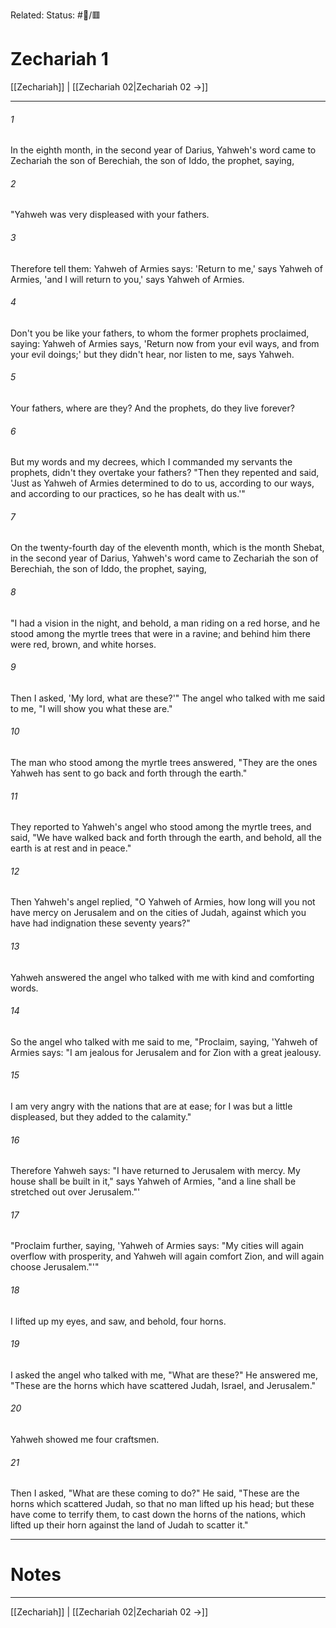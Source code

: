 Related:
Status: #📖/🟥
# Zechariah 1

[[Zechariah]] | [[Zechariah 02|Zechariah 02 →]]
***



###### 1 
In the eighth month, in the second year of Darius, Yahweh's word came to Zechariah the son of Berechiah, the son of Iddo, the prophet, saying, 

###### 2 
"Yahweh was very displeased with your fathers. 

###### 3 
Therefore tell them: Yahweh of Armies says: 'Return to me,' says Yahweh of Armies, 'and I will return to you,' says Yahweh of Armies. 

###### 4 
Don't you be like your fathers, to whom the former prophets proclaimed, saying: Yahweh of Armies says, 'Return now from your evil ways, and from your evil doings;' but they didn't hear, nor listen to me, says Yahweh. 

###### 5 
Your fathers, where are they? And the prophets, do they live forever? 

###### 6 
But my words and my decrees, which I commanded my servants the prophets, didn't they overtake your fathers? "Then they repented and said, 'Just as Yahweh of Armies determined to do to us, according to our ways, and according to our practices, so he has dealt with us.'" 

###### 7 
On the twenty-fourth day of the eleventh month, which is the month Shebat, in the second year of Darius, Yahweh's word came to Zechariah the son of Berechiah, the son of Iddo, the prophet, saying, 

###### 8 
"I had a vision in the night, and behold, a man riding on a red horse, and he stood among the myrtle trees that were in a ravine; and behind him there were red, brown, and white horses. 

###### 9 
Then I asked, 'My lord, what are these?'" The angel who talked with me said to me, "I will show you what these are." 

###### 10 
The man who stood among the myrtle trees answered, "They are the ones Yahweh has sent to go back and forth through the earth." 

###### 11 
They reported to Yahweh's angel who stood among the myrtle trees, and said, "We have walked back and forth through the earth, and behold, all the earth is at rest and in peace." 

###### 12 
Then Yahweh's angel replied, "O Yahweh of Armies, how long will you not have mercy on Jerusalem and on the cities of Judah, against which you have had indignation these seventy years?" 

###### 13 
Yahweh answered the angel who talked with me with kind and comforting words. 

###### 14 
So the angel who talked with me said to me, "Proclaim, saying, 'Yahweh of Armies says: "I am jealous for Jerusalem and for Zion with a great jealousy. 

###### 15 
I am very angry with the nations that are at ease; for I was but a little displeased, but they added to the calamity." 

###### 16 
Therefore Yahweh says: "I have returned to Jerusalem with mercy. My house shall be built in it," says Yahweh of Armies, "and a line shall be stretched out over Jerusalem."' 

###### 17 
"Proclaim further, saying, 'Yahweh of Armies says: "My cities will again overflow with prosperity, and Yahweh will again comfort Zion, and will again choose Jerusalem."'" 

###### 18 
I lifted up my eyes, and saw, and behold, four horns. 

###### 19 
I asked the angel who talked with me, "What are these?" He answered me, "These are the horns which have scattered Judah, Israel, and Jerusalem." 

###### 20 
Yahweh showed me four craftsmen. 

###### 21 
Then I asked, "What are these coming to do?" He said, "These are the horns which scattered Judah, so that no man lifted up his head; but these have come to terrify them, to cast down the horns of the nations, which lifted up their horn against the land of Judah to scatter it."

---
# Notes


***
[[Zechariah]] | [[Zechariah 02|Zechariah 02 →]]

